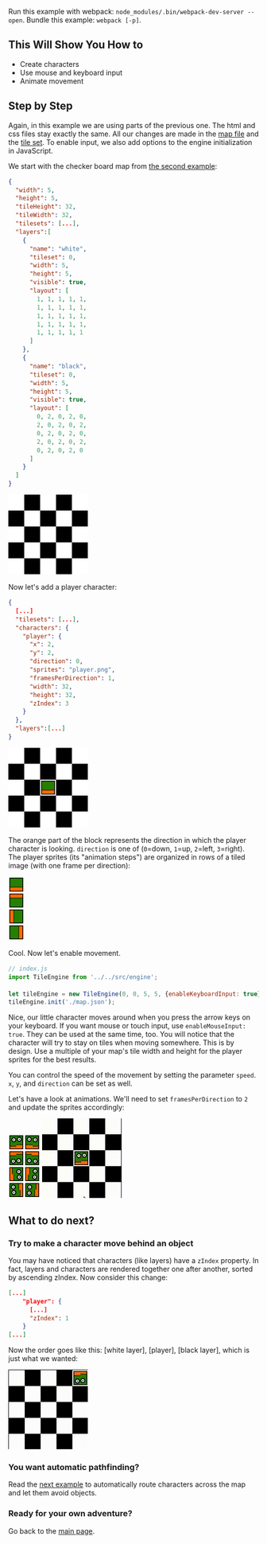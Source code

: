 Run this example with webpack: `node_modules/.bin/webpack-dev-server --open`. Bundle this example: `webpack [-p]`.

## This Will Show You How to

* Create characters
* Use mouse and keyboard input
* Animate movement

## Step by Step

Again, in this example we are using parts of the previous one. The html and css files stay exactly the same. All our changes are made in the [map file](map.json) and the [tile set](tiles.png). To enable input, we also add options to the engine initialization in JavaScript.

We start with the checker board map from [the second example](../02%20-%20Layers):

```json
{
  "width": 5,
  "height": 5,
  "tileHeight": 32,
  "tileWidth": 32,
  "tilesets": [...],
  "layers":[
    {
      "name": "white",
      "tileset": 0,
      "width": 5,
      "height": 5,
      "visible": true,
      "layout": [
        1, 1, 1, 1, 1,
        1, 1, 1, 1, 1,
        1, 1, 1, 1, 1,
        1, 1, 1, 1, 1,
        1, 1, 1, 1, 1
      ]
    },
    {
      "name": "black",
      "tileset": 0,
      "width": 5,
      "height": 5,
      "visible": true,
      "layout": [
        0, 2, 0, 2, 0,
        2, 0, 2, 0, 2,
        0, 2, 0, 2, 0,
        2, 0, 2, 0, 2,
        0, 2, 0, 2, 0
      ]
    }
  ]
}
```

![checker board map](screenshot1.png)

Now let's add a player character:

```json
{
  [...]
  "tilesets": [...],
  "characters": {
    "player": {
      "x": 2,
      "y": 2,
      "direction": 0,
      "sprites": "player.png",
      "framesPerDirection": 1,
      "width": 32,
      "height": 32,
      "zIndex": 3
    }
  },
  "layers":[...]
}
```

![a blocky character](screenshot2.png)

The orange part of the block represents the direction in which the player character is looking. `direction` is one of (`0`=down, `1`=up, `2`=left, `3`=right). The player sprites (its "animation steps") are organized in rows of a tiled image (with one frame per direction):

![player sprites](player.png)

Cool. Now let's enable movement.

```js
// index.js
import TileEngine from '../../src/engine';

let tileEngine = new TileEngine(0, 0, 5, 5, {enableKeyboardInput: true});
tileEngine.init('./map.json');
```

Nice, our little character moves around when you press the arrow keys on your keyboard. If you want mouse or touch input, use `enableMouseInput: true`. They can be used at the same time, too. You will notice that the character will try to stay on tiles when moving somewhere. This is by design. Use a multiple of your map's tile width and height for the player sprites for the best results.

You can control the speed of the movement by setting the parameter `speed`. `x`, `y`, and `direction` can be set as well.

Let's have a look at animations. We'll need to set `framesPerDirection` to `2` and update the sprites accordingly:

![photo-realistic sprites](player2.png)
![breathtaking animations](animation1.gif)

## What to do next?

### Try to make a character move behind an object

You may have noticed that characters (like layers) have a `zIndex` property. In fact, layers and characters are rendered together one after another, sorted by ascending zIndex. Now consider this change:

```json
[...]
    "player": {
      [...]
      "zIndex": 1
    }
[...]
```

Now the order goes like this: [white layer], [player], [black layer], which is just what we wanted:

![do I smell Oscar?](animation2.gif)

### You want automatic pathfinding?

Read the [next example](../04%20-%20Collision%20and%20pathfinding) to automatically route characters across the map and let them avoid objects.

### Ready for your own adventure?

Go back to the [main page](../../README.md).
